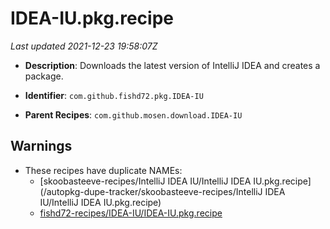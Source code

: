 # IDEA-IU.pkg.recipe

_Last updated 2021-12-23 19:58:07Z_

- **Description**: Downloads the latest version of IntelliJ IDEA and creates a package.

- **Identifier**: `com.github.fishd72.pkg.IDEA-IU`

- **Parent Recipes**: `com.github.mosen.download.IDEA-IU`

## Warnings

- These recipes have duplicate NAMEs:
    - [skoobasteeve-recipes/IntelliJ IDEA IU/IntelliJ IDEA IU.pkg.recipe](/autopkg-dupe-tracker/skoobasteeve-recipes/IntelliJ IDEA IU/IntelliJ IDEA IU.pkg.recipe)
    - [fishd72-recipes/IDEA-IU/IDEA-IU.pkg.recipe](/autopkg-dupe-tracker/fishd72-recipes/IDEA-IU/IDEA-IU.pkg.recipe)